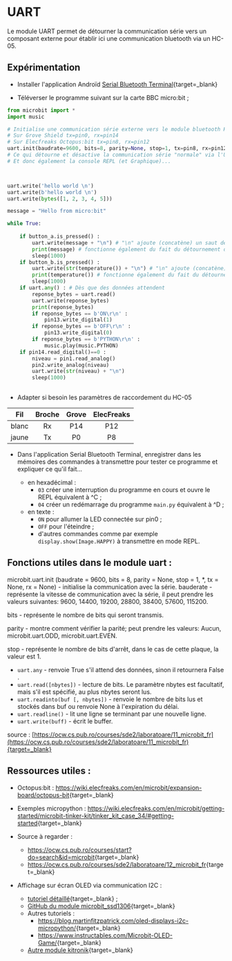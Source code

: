 # UART

Le module UART permet de détourner la communication série vers un composant externe pour établir ici une communication bluetooth via un HC-05.

## Expérimentation

- Installer l'application Androïd [Serial Bluetooth Terminal](https://play.google.com/store/apps/details?id=de.kai_morich.serial_bluetooth_terminal&hl=fr&gl=US){target=_blank}

- Téléverser le programme suivant sur la carte BBC micro:bit ;

```Python
from microbit import *
import music

# Initialise une communication série externe vers le module bluetooth HC-05
# Sur Grove Shield tx=pin0, rx=pin14
# Sur Elecfreaks Octopus:bit tx=pin8, rx=pin12
uart.init(baudrate=9600, bits=8, parity=None, stop=1, tx=pin8, rx=pin12)
# Ce qui détourne et désactive la communication série "normale" via l'USB vers le PC
# Et donc également la console REPL (et Graphique)...



uart.write('hello world \n')
uart.write(b'hello world \n')
uart.write(bytes([1, 2, 3, 4, 5]))

message = "Hello from micro:bit"

while True:
    
    if button_a.is_pressed() :
        uart.write(message + "\n") # "\n" ajoute (concatène) un saut de ligne
        print(message) # fonctionne également du fait du détournement de la communication série, le saut de ligne est inclu.
        sleep(1000)
    if button_b.is_pressed() :
        uart.write(str(temperature()) + "\n") # "\n" ajoute (concatène) un saut de ligne après la température du BBC
        print(temperature()) # fonctionne également du fait du détournement de la communication série, le saut de ligne est inclu.
        sleep(1000)
    if uart.any() : # Dès que des données attendent
        reponse_bytes = uart.read()
        uart.write(reponse_bytes)
        print(reponse_bytes)
        if reponse_bytes == b'ON\r\n' :
            pin13.write_digital(1)            
        if reponse_bytes == b'OFF\r\n' :
            pin13.write_digital(0)            
        if reponse_bytes == b'PYTHON\r\n' :
            music.play(music.PYTHON)
    if pin14.read_digital()==0 :
        niveau = pin1.read_analog()
        pin2.write_analog(niveau)
        uart.write(str(niveau) + "\n")
        sleep(1000)        
        
```

- Adapter si besoin les paramètres de raccordement du HC-05

|Fil|Broche|Grove|ElecFreaks|
|:-:|:-:|:-:|:-:|
| blanc | Rx | P14 | P12 |
| jaune | Tx | P0 | P8 |


- Dans l'application Serial Bluetooth Terminal, enregistrer dans les mémoires des commandes à transmettre pour tester ce programme et expliquer ce qu'il fait...

    - en hexadécimal :
        - `03` créer une interruption du programme en cours et ouvre le REPL équivalent à ^C ;
        - `04` créer un redémarrage du programme `main.py` équivalent à ^D ;
    - en texte :
        - `ON` pour allumer la LED connectée sur pin0 ;
        - `OFF` pour l'éteindre ;
        - d'autres commandes comme par exemple `display.show(Image.HAPPY)` à transmettre en mode REPL.


## Fonctions utiles dans le module uart :

microbit.uart.init (baudrate = 9600, bits = 8, parity = None, stop = 1, *, tx = None, rx = None) - initialise la communication avec la série.
bauderate - représente la vitesse de communication avec la série, il peut prendre les valeurs suivantes: 9600, 14400, 19200, 28800, 38400, 57600, 115200.

bits - représente le nombre de bits qui seront transmis.

parity - montre comment vérifier la parité; peut prendre les valeurs: Aucun, microbit.uart.ODD, microbit.uart.EVEN.

stop - représente le nombre de bits d'arrêt, dans le cas de cette plaque, la valeur est 1.

- `uart.any` - renvoie True s'il attend des données, sinon il retournera False .
- `uart.read([nbytes])` - lecture de bits. Le paramètre nbytes est facultatif, mais s'il est spécifié, au plus nbytes seront lus.
- `uart.readinto(buf [, nbytes])` - renvoie le nombre de bits lus et stockés dans buf ou renvoie None à l'expiration du délai.
- `uart.readline()` - lit une ligne se terminant par une nouvelle ligne.
- `uart.write(buff)` - écrit le buffer.

source : [https://ocw.cs.pub.ro/courses/sde2/laboratoare/11_microbit_fr](https://ocw.cs.pub.ro/courses/sde2/laboratoare/11_microbit_fr){target=_blank}


## Ressources utiles :

- Octopus:bit : <https://wiki.elecfreaks.com/en/microbit/expansion-board/octopus-bit>{target=_blank}

- Exemples micropython : <https://wiki.elecfreaks.com/en/microbit/getting-started/microbit-tinker-kit/tinker_kit_case_34/#getting-started>{target=_blank}

- Source à regarder :
    - <https://ocw.cs.pub.ro/courses/start?do=search&id=microbit>{target=_blank}
    - <https://ocw.cs.pub.ro/courses/sde2/laboratoare/12_microbit_fr>{target=_blank}

- Affichage sur écran OLED via communication I2C :
    - [tutoriel détaillé](https://littlebirdelectronics.com.au/guides/88/0-96-oled-screen-with-micro-bit){target=_blank} ;
    - [GitHub du module microbit_ssd1306](https://github.com/fizban99/microbit_ssd1306){target=_blank}
    - Autres tutoriels :
        - <https://blog.martinfitzpatrick.com/oled-displays-i2c-micropython/>{target=_blank}
        - <https://www.instructables.com/Microbit-OLED-Game/>{target=_blank}
    - [Autre module kitronik](https://github.com/KitronikLtd/micropython-microbit-kitronik-oled){target=_blank}